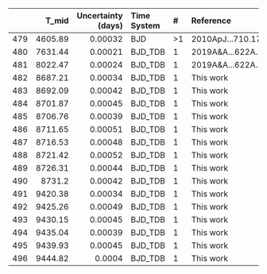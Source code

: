 |     |   T_mid |   Uncertainty (days) | Time System   | #   | Reference           |
|----:|--------:|---------------------:|:--------------|:----|:--------------------|
| 479 | 4605.89 |              0.00032 | BJD           | >1  | 2010ApJ...710.1724B |
| 480 | 7631.44 |              0.00021 | BJD_TDB       | 1   | 2019A&A...622A.172M |
| 481 | 8022.47 |              0.00024 | BJD_TDB       | 1   | 2019A&A...622A.172M |
| 482 | 8687.21 |              0.00034 | BJD_TDB       | 1   | This work           |
| 483 | 8692.09 |              0.00042 | BJD_TDB       | 1   | This work           |
| 484 | 8701.87 |              0.00045 | BJD_TDB       | 1   | This work           |
| 485 | 8706.76 |              0.00039 | BJD_TDB       | 1   | This work           |
| 486 | 8711.65 |              0.00051 | BJD_TDB       | 1   | This work           |
| 487 | 8716.53 |              0.00048 | BJD_TDB       | 1   | This work           |
| 488 | 8721.42 |              0.00052 | BJD_TDB       | 1   | This work           |
| 489 | 8726.31 |              0.00044 | BJD_TDB       | 1   | This work           |
| 490 | 8731.2  |              0.00042 | BJD_TDB       | 1   | This work           |
| 491 | 9420.38 |              0.00034 | BJD_TDB       | 1   | This work           |
| 492 | 9425.26 |              0.00049 | BJD_TDB       | 1   | This work           |
| 493 | 9430.15 |              0.00045 | BJD_TDB       | 1   | This work           |
| 494 | 9435.04 |              0.00039 | BJD_TDB       | 1   | This work           |
| 495 | 9439.93 |              0.00045 | BJD_TDB       | 1   | This work           |
| 496 | 9444.82 |              0.0004  | BJD_TDB       | 1   | This work           |